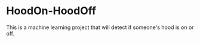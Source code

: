 # HoodOn-HoodOff
This is a machine learning project that will detect if someone's hood is on or off. 
